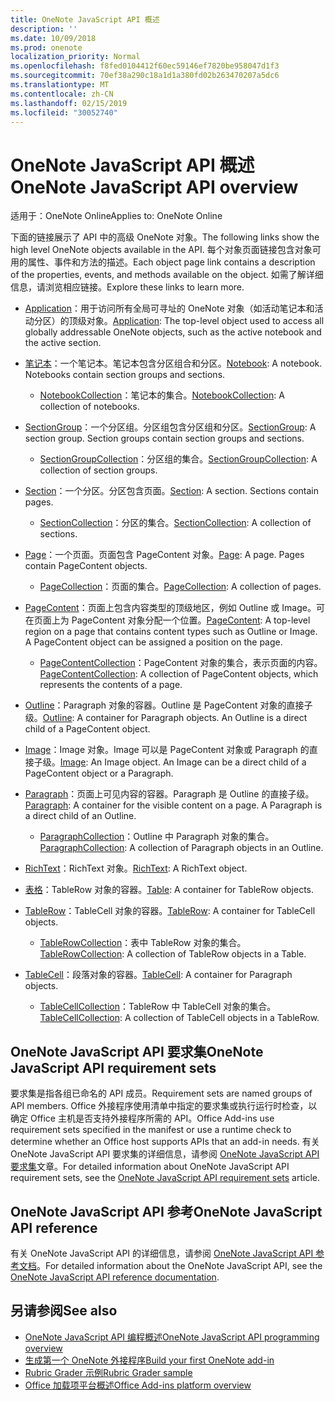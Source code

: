 ```yaml
---
title: OneNote JavaScript API 概述
description: ''
ms.date: 10/09/2018
ms.prod: onenote
localization_priority: Normal
ms.openlocfilehash: f8fed0104412f60ec59146ef7820be958047d1f3
ms.sourcegitcommit: 70ef38a290c18a1d1a380fd02b263470207a5dc6
ms.translationtype: MT
ms.contentlocale: zh-CN
ms.lasthandoff: 02/15/2019
ms.locfileid: "30052740"
---
```

# <a name="onenote-javascript-api-overview"></a><span data-ttu-id="27d8c-102">OneNote JavaScript API 概述</span><span class="sxs-lookup"><span data-stu-id="27d8c-102">OneNote JavaScript API overview</span></span>

<span data-ttu-id="27d8c-103">适用于：OneNote Online</span><span class="sxs-lookup"><span data-stu-id="27d8c-103">Applies to: OneNote Online</span></span>

<span data-ttu-id="27d8c-104">下面的链接展示了 API 中的高级 OneNote 对象。</span><span class="sxs-lookup"><span data-stu-id="27d8c-104">The following links show the high level OneNote objects available in the API.</span></span> <span data-ttu-id="27d8c-105">每个对象页面链接包含对象可用的属性、事件和方法的描述。</span><span class="sxs-lookup"><span data-stu-id="27d8c-105">Each object page link contains a description of the properties, events, and methods available on the object.</span></span> <span data-ttu-id="27d8c-106">如需了解详细信息，请浏览相应链接。</span><span class="sxs-lookup"><span data-stu-id="27d8c-106">Explore these links to learn more.</span></span> 
    
- <span data-ttu-id="27d8c-107">[Application](/javascript/api/onenote/onenote.application)：用于访问所有全局可寻址的 OneNote 对象（如活动笔记本和活动分区）的顶级对象。</span><span class="sxs-lookup"><span data-stu-id="27d8c-107">[Application](/javascript/api/onenote/onenote.application): The top-level object used to access all globally addressable OneNote objects, such as the active notebook and the active section.</span></span>

- <span data-ttu-id="27d8c-p102">[笔记本](/javascript/api/onenote/onenote.notebook)：一个笔记本。笔记本包含分区组合和分区。</span><span class="sxs-lookup"><span data-stu-id="27d8c-p102">[Notebook](/javascript/api/onenote/onenote.notebook): A notebook. Notebooks contain section groups and sections.</span></span>
    - <span data-ttu-id="27d8c-110">[NotebookCollection](/javascript/api/onenote/onenote.notebookcollection)：笔记本的集合。</span><span class="sxs-lookup"><span data-stu-id="27d8c-110">[NotebookCollection](/javascript/api/onenote/onenote.notebookcollection): A collection of notebooks.</span></span>

- <span data-ttu-id="27d8c-p103">[SectionGroup](/javascript/api/onenote/onenote.sectiongroup)：一个分区组。分区组包含分区组和分区。</span><span class="sxs-lookup"><span data-stu-id="27d8c-p103">[SectionGroup](/javascript/api/onenote/onenote.sectiongroup): A section group. Section groups contain section groups and sections.</span></span>
    - <span data-ttu-id="27d8c-113">[SectionGroupCollection](/javascript/api/onenote/onenote.sectiongroupcollection)：分区组的集合。</span><span class="sxs-lookup"><span data-stu-id="27d8c-113">[SectionGroupCollection](/javascript/api/onenote/onenote.sectiongroupcollection): A collection of section groups.</span></span>

- <span data-ttu-id="27d8c-p104">[Section](/javascript/api/onenote/onenote.section)：一个分区。分区包含页面。</span><span class="sxs-lookup"><span data-stu-id="27d8c-p104">[Section](/javascript/api/onenote/onenote.section): A section. Sections contain pages.</span></span>
    - <span data-ttu-id="27d8c-116">[SectionCollection](/javascript/api/onenote/onenote.sectioncollection)：分区的集合。</span><span class="sxs-lookup"><span data-stu-id="27d8c-116">[SectionCollection](/javascript/api/onenote/onenote.sectioncollection): A collection of sections.</span></span>

- <span data-ttu-id="27d8c-p105">[Page](/javascript/api/onenote/onenote.page)：一个页面。页面包含 PageContent 对象。</span><span class="sxs-lookup"><span data-stu-id="27d8c-p105">[Page](/javascript/api/onenote/onenote.page): A page. Pages contain PageContent objects.</span></span>
    - <span data-ttu-id="27d8c-119">[PageCollection](/javascript/api/onenote/onenote.pagecollection)：页面的集合。</span><span class="sxs-lookup"><span data-stu-id="27d8c-119">[PageCollection](/javascript/api/onenote/onenote.pagecollection): A collection of pages.</span></span>

- <span data-ttu-id="27d8c-p106">[PageContent](/javascript/api/onenote/onenote.pagecontent)：页面上包含内容类型的顶级地区，例如 Outline 或 Image。可在页面上为 PageContent 对象分配一个位置。</span><span class="sxs-lookup"><span data-stu-id="27d8c-p106">[PageContent](/javascript/api/onenote/onenote.pagecontent): A top-level region on a page that contains content types such as Outline or Image. A PageContent object can be assigned a position on the page.</span></span>
    - <span data-ttu-id="27d8c-122">[PageContentCollection](/javascript/api/onenote/onenote.pagecontentcollection)：PageContent 对象的集合，表示页面的内容。</span><span class="sxs-lookup"><span data-stu-id="27d8c-122">[PageContentCollection](/javascript/api/onenote/onenote.pagecontentcollection): A collection of PageContent objects, which represents the contents of a page.</span></span>

- <span data-ttu-id="27d8c-p107">[Outline](/javascript/api/onenote/onenote.outline)：Paragraph 对象的容器。Outline 是 PageContent 对象的直接子级。</span><span class="sxs-lookup"><span data-stu-id="27d8c-p107">[Outline](/javascript/api/onenote/onenote.outline): A container for Paragraph objects. An Outline is a direct child of a PageContent object.</span></span>

- <span data-ttu-id="27d8c-p108">[Image](/javascript/api/onenote/onenote.image)：Image 对象。Image 可以是 PageContent 对象或 Paragraph 的直接子级。</span><span class="sxs-lookup"><span data-stu-id="27d8c-p108">[Image](/javascript/api/onenote/onenote.image): An Image object. An Image can be a direct child of a PageContent object or a Paragraph.</span></span>

- <span data-ttu-id="27d8c-p109">[Paragraph](/javascript/api/onenote/onenote.paragraph)：页面上可见内容的容器。Paragraph 是 Outline 的直接子级。</span><span class="sxs-lookup"><span data-stu-id="27d8c-p109">[Paragraph](/javascript/api/onenote/onenote.paragraph): A container for the visible content on a page. A Paragraph is a direct child of an Outline.</span></span>
    - <span data-ttu-id="27d8c-129">[ParagraphCollection](/javascript/api/onenote/onenote.paragraphcollection)：Outline 中 Paragraph 对象的集合。</span><span class="sxs-lookup"><span data-stu-id="27d8c-129">[ParagraphCollection](/javascript/api/onenote/onenote.paragraphcollection): A collection of Paragraph objects in an Outline.</span></span>

- <span data-ttu-id="27d8c-130">[RichText](/javascript/api/onenote/onenote.richtext)：RichText 对象。</span><span class="sxs-lookup"><span data-stu-id="27d8c-130">[RichText](/javascript/api/onenote/onenote.richtext): A RichText object.</span></span>

- <span data-ttu-id="27d8c-131">[表格](/javascript/api/onenote/onenote.table)：TableRow 对象的容器。</span><span class="sxs-lookup"><span data-stu-id="27d8c-131">[Table](/javascript/api/onenote/onenote.table): A container for TableRow objects.</span></span>

- <span data-ttu-id="27d8c-132">[TableRow](/javascript/api/onenote/onenote.tablerow)：TableCell 对象的容器。</span><span class="sxs-lookup"><span data-stu-id="27d8c-132">[TableRow](/javascript/api/onenote/onenote.tablerow): A container for TableCell objects.</span></span>
    - <span data-ttu-id="27d8c-133">[TableRowCollection](/javascript/api/onenote/onenote.tablerowcollection)：表中 TableRow 对象的集合。</span><span class="sxs-lookup"><span data-stu-id="27d8c-133">[TableRowCollection](/javascript/api/onenote/onenote.tablerowcollection): A collection of TableRow objects in a Table.</span></span>
 
- <span data-ttu-id="27d8c-134">[TableCell](/javascript/api/onenote/onenote.tablecell)：段落对象的容器。</span><span class="sxs-lookup"><span data-stu-id="27d8c-134">[TableCell](/javascript/api/onenote/onenote.tablecell): A container for Paragraph objects.</span></span>
    - <span data-ttu-id="27d8c-135">[TableCellCollection](/javascript/api/onenote/onenote.tablecellcollection)：TableRow 中 TableCell 对象的集合。</span><span class="sxs-lookup"><span data-stu-id="27d8c-135">[TableCellCollection](/javascript/api/onenote/onenote.tablecellcollection): A collection of TableCell objects in a TableRow.</span></span>

## <a name="onenote-javascript-api-requirement-sets"></a><span data-ttu-id="27d8c-136">OneNote JavaScript API 要求集</span><span class="sxs-lookup"><span data-stu-id="27d8c-136">OneNote JavaScript API requirement sets</span></span>

<span data-ttu-id="27d8c-137">要求集是指各组已命名的 API 成员。</span><span class="sxs-lookup"><span data-stu-id="27d8c-137">Requirement sets are named groups of API members.</span></span> <span data-ttu-id="27d8c-138">Office 外接程序使用清单中指定的要求集或执行运行时检查，以确定 Office 主机是否支持外接程序所需的 API。</span><span class="sxs-lookup"><span data-stu-id="27d8c-138">Office Add-ins use requirement sets specified in the manifest or use a runtime check to determine whether an Office host supports APIs that an add-in needs.</span></span> <span data-ttu-id="27d8c-139">有关 OneNote JavaScript API 要求集的详细信息，请参阅 [OneNote JavaScript API 要求集](../requirement-sets/onenote-api-requirement-sets.md)文章。</span><span class="sxs-lookup"><span data-stu-id="27d8c-139">For detailed information about OneNote JavaScript API requirement sets, see the [OneNote JavaScript API requirement sets](../requirement-sets/onenote-api-requirement-sets.md) article.</span></span>

## <a name="onenote-javascript-api-reference"></a><span data-ttu-id="27d8c-140">OneNote JavaScript API 参考</span><span class="sxs-lookup"><span data-stu-id="27d8c-140">OneNote JavaScript API reference</span></span>

<span data-ttu-id="27d8c-141">有关 OneNote JavaScript API 的详细信息，请参阅 [OneNote JavaScript API 参考文档](/javascript/api/onenote)。</span><span class="sxs-lookup"><span data-stu-id="27d8c-141">For detailed information about the OneNote JavaScript API, see the [OneNote JavaScript API reference documentation](/javascript/api/onenote).</span></span>

## <a name="see-also"></a><span data-ttu-id="27d8c-142">另请参阅</span><span class="sxs-lookup"><span data-stu-id="27d8c-142">See also</span></span>

- [<span data-ttu-id="27d8c-143">OneNote JavaScript API 编程概述</span><span class="sxs-lookup"><span data-stu-id="27d8c-143">OneNote JavaScript API programming overview</span></span>](https://docs.microsoft.com/office/dev/add-ins/onenote/onenote-add-ins-programming-overview)
- [<span data-ttu-id="27d8c-144">生成第一个 OneNote 外接程序</span><span class="sxs-lookup"><span data-stu-id="27d8c-144">Build your first OneNote add-in</span></span>](../../quickstarts/onenote-quickstart.md)
- [<span data-ttu-id="27d8c-145">Rubric Grader 示例</span><span class="sxs-lookup"><span data-stu-id="27d8c-145">Rubric Grader sample</span></span>](https://github.com/OfficeDev/OneNote-Add-in-Rubric-Grader)
- [<span data-ttu-id="27d8c-146">Office 加载项平台概述</span><span class="sxs-lookup"><span data-stu-id="27d8c-146">Office Add-ins platform overview</span></span>](https://docs.microsoft.com/office/dev/add-ins/overview/office-add-ins)
